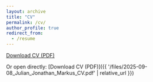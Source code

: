 ```yaml
---
layout: archive
title: "CV"
permalink: /cv/
author_profile: true
redirect_from:
  - /resume
---
```


<a href="{{ '/files/2025-09-08_Julian_Jonathan_Markus_CV.pdf' | relative_url }}" class="btn btn--primary" target="_blank" rel="noopener">
  Download CV (PDF)
</a>

Or open directly:
[Download CV (PDF)]({{ '/files/2025-09-08_Julian_Jonathan_Markus_CV.pdf' | relative_url }})











